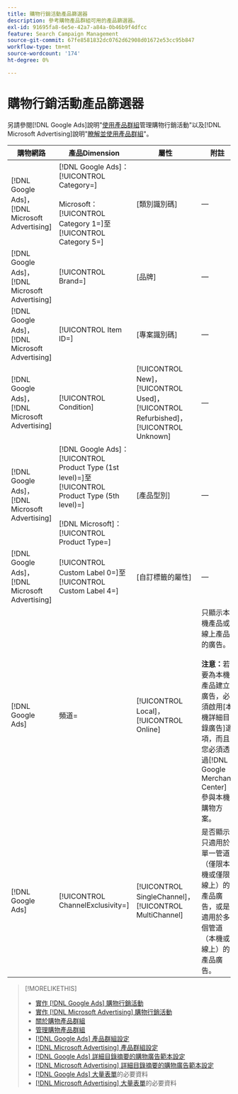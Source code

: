 ```yaml
---
title: 購物行銷活動產品篩選器
description: 參考購物產品群組可用的產品篩選器。
exl-id: 91695fa8-6e5e-42a7-a84a-0b46b9f4dfcc
feature: Search Campaign Management
source-git-commit: 67fe8581832dc0762d62908d01672e53cc95b847
workflow-type: tm+mt
source-wordcount: '174'
ht-degree: 0%

---
```


# 購物行銷活動產品篩選器

另請參閱[!DNL Google Ads]說明&quot;[使用產品群組](https://support.google.com/google-ads/answer/6275317)管理購物行銷活動&quot;以及[!DNL Microsoft Advertising]說明&quot;[瞭解並使用產品群組](https://help.ads.microsoft.com/#apex/bae/en/56782)&quot;。

| 購物網路 | 產品Dimension | 屬性 | 附註 |
|----|----|----|----|
| [!DNL Google Ads]，[!DNL Microsoft Advertising] | [!DNL Google Ads]： [!UICONTROL Category=]<br><br>Microsoft： [!UICONTROL Category 1=]至[!UICONTROL Category 5=] | \[類別識別碼\] | — |
| [!DNL Google Ads]，[!DNL Microsoft Advertising] | [!UICONTROL Brand=] | \[品牌\] | — |
| [!DNL Google Ads]，[!DNL Microsoft Advertising] | [!UICONTROL Item ID=] | \[專案識別碼\] | — |
| [!DNL Google Ads]，[!DNL Microsoft Advertising] | [!UICONTROL Condition] | [!UICONTROL New]，[!UICONTROL Used]，[!UICONTROL Refurbished]，[!UICONTROL Unknown] | — |
| [!DNL Google Ads]，[!DNL Microsoft Advertising] | [!DNL Google Ads]： [!UICONTROL Product Type (1st level)=]至[!UICONTROL Product Type (5th level)=]<br><br>[!DNL Microsoft]： [!UICONTROL Product Type=] | \[產品型別\] | — |
| [!DNL Google Ads]，[!DNL Microsoft Advertising] | [!UICONTROL Custom Label 0=]至[!UICONTROL Custom Label 4=] | \[自訂標籤的屬性\] | — |
| [!DNL Google Ads] | 頻道= | [!UICONTROL Local]，[!UICONTROL Online] | 只顯示本機產品或線上產品的廣告。<br><br><b>注意：</b>若要為本機產品建立廣告，必須啟用[本機詳細目錄廣告]選項，而且您必須透過[!DNL Google Merchant Center]參與本機購物方案。 |
| [!DNL Google Ads] | [!UICONTROL ChannelExclusivity=] | [!UICONTROL SingleChannel]，[!UICONTROL MultiChannel] | 是否顯示只適用於單一管道（僅限本機或僅限線上）的產品廣告，或是適用於多個管道（本機或線上）的產品廣告。 |

>[!MORELIKETHIS]
>
>* [實作 [!DNL Google Ads] 購物行銷活動](/help/search-social-commerce/campaign-management/special-campaign-types/google-shopping-campaigns.md)
>* [實作 [!DNL Microsoft Advertising] 購物行銷活動](/help/search-social-commerce/campaign-management/special-campaign-types/microsoft-shopping-campaigns.md)
>* [關於購物產品群組](product-group-about.md)
>* [管理購物產品群組](product-group-manage.md)
>* [[!DNL Google Ads] 產品群組設定](/help/search-social-commerce/campaign-management/campaigns/product-group-settings-google.md)
>* [[!DNL Microsoft Advertising] 產品群組設定](/help/search-social-commerce/campaign-management/campaigns/product-group-settings-microsoft.md)
>* [[!DNL Google Ads] 詳細目錄摘要的購物廣告範本設定](/help/search-social-commerce/campaign-management/inventory-feeds/ad-templates/template-google-shopping.md)
>* [[!DNL Microsoft Advertising] 詳細目錄摘要的購物廣告範本設定](/help/search-social-commerce/campaign-management/inventory-feeds/ad-templates/template-microsoft-shopping.md)
>* [ [!DNL Google Ads] 大量表單](/help/search-social-commerce/campaign-management/bulksheets/bulksheet-data-formats/bulksheet-data-google.md)的必要資料
>* [ [!DNL Microsoft Advertising] 大量表單](/help/search-social-commerce/campaign-management/bulksheets/bulksheet-data-formats/bulksheet-data-microsoft.md)的必要資料
